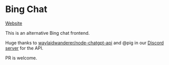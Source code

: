 # Bing Chat

[Website](https://bing-chat.vercel.app/)

This is an alternative Bing chat frontend.

Huge thanks to [waylaidwanderer/node-chatgpt-api](https://github.com/waylaidwanderer/node-chatgpt-api) and @pig in our [Discord server](https://discord.gg/rxn2mzWaBK) for the API.

PR is welcome.
